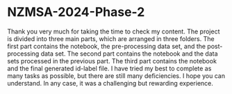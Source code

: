 # NZMSA-2024-Phase-2

Thank you very much for taking the time to check my content. The project is divided into three main parts, which are arranged in three folders. The first part contains the notebook, the pre-processing data set, and the post-processing data set. The second part contains the notebook and the data sets processed in the previous part. The third part contains the notebook and the final generated id-label file. I have tried my best to complete as many tasks as possible, but there are still many deficiencies. I hope you can understand. In any case, it was a challenging but rewarding experience.

